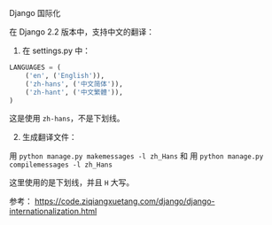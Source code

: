 Django 国际化

在 Django 2.2 版本中，支持中文的翻译：

1. 在 settings.py 中：

```python
LANGUAGES = (
    ('en', ('English')),
    ('zh-hans', ('中文简体')),
    ('zh-hant', ('中文繁體')),
)
```

这是使用 `zh-hans`，不是下划线。

2. 生成翻译文件：

用 `python manage.py makemessages -l zh_Hans` 和 
用 `python manage.py compilemessages -l zh_Hans` 

这里使用的是下划线，并且 `H` 大写。


参考： https://code.ziqiangxuetang.com/django/django-internationalization.html
